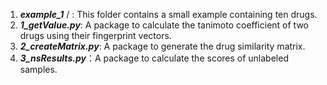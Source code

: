 1.	***example_1*** / : This folder contains a small example containing ten drugs. <br>
2.	***1_getValue.py***: A package to calculate the tanimoto coefficient of two drugs using their fingerprint vectors.<br>
3.	***2_createMatrix.py***: A package to generate the drug similarity matrix. <br>
4.	***3_nsResults.py***：A package to calculate the scores of unlabeled samples.
